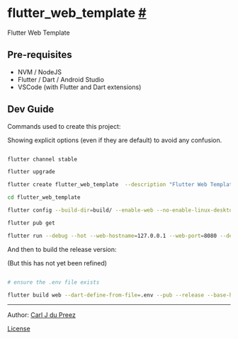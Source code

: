 # flutter_web_template [#](https://github.com/carljdp/flutter_web_template)

Flutter Web Template

## Pre-requisites

- NVM / NodeJS
- Flutter / Dart / Android Studio
- VSCode (with Flutter and Dart extensions)

## Dev Guide

Commands used to create this project:

Showing explicit options (even if they are default) to avoid any confusion.

```bash

flutter channel stable

flutter upgrade

flutter create flutter_web_template  --description "Flutter Web Template" --org "za.web.tech" --project-name "flutter_web_template" --platforms "web" --template=app --empty --disable-telemetry

cd flutter_web_template

flutter config --build-dir=build/ --enable-web --no-enable-linux-desktop --no-enable-macos-desktop --no-enable-windows-desktop --no-single-widget-reload-optimization --no-enable-android --no-enable-ios --no-enable-fuchsia --no-enable-custom-devices --no-analytics

flutter pub get

flutter run --debug --hot --web-hostname=127.0.0.1 --web-port=8080 --device-id=edge --web-renderer=html --no-web-resources-cdn

```

And then to build the release version:

(But this has not yet been refined)

```bash

# ensure the .env file exists

flutter build web --dart-define-from-file=.env --pub --release --base-href=/ --web-renderer=html

```

---

Author: [Carl J du Preez](https://linktr.ee/CarlJdP)

[License](https://github.com/carljdp/flutter_web_template/blob/master/LICENSE)
